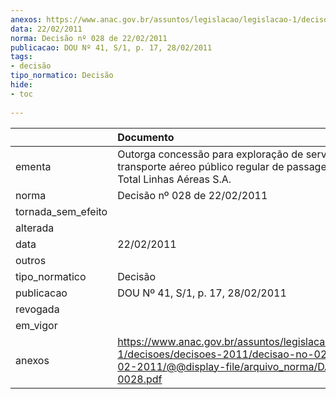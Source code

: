 ```yaml
---
anexos: https://www.anac.gov.br/assuntos/legislacao/legislacao-1/decisoes/decisoes-2011/decisao-no-028-de-22-02-2011/@@display-file/arquivo_norma/DA2011-0028.pdf
data: 22/02/2011
norma: Decisão nº 028 de 22/02/2011
publicacao: DOU Nº 41, S/1, p. 17, 28/02/2011
tags:
- decisão
tipo_normatico: Decisão
hide: 
- toc 
 
---
```


|                    | Documento                                                                                                                                                 |
|:-------------------|:----------------------------------------------------------------------------------------------------------------------------------------------------------|
| ementa             | Outorga concessão para exploração de serviço de transporte aéreo público regular de passageiro e carga - Total Linhas Aéreas S.A.                         |
| norma              | Decisão nº 028 de 22/02/2011                                                                                                                              |
| tornada_sem_efeito |                                                                                                                                                           |
| alterada           |                                                                                                                                                           |
| data               | 22/02/2011                                                                                                                                                |
| outros             |                                                                                                                                                           |
| tipo_normatico     | Decisão                                                                                                                                                   |
| publicacao         | DOU Nº 41, S/1, p. 17, 28/02/2011                                                                                                                         |
| revogada           |                                                                                                                                                           |
| em_vigor           |                                                                                                                                                           |
| anexos             | https://www.anac.gov.br/assuntos/legislacao/legislacao-1/decisoes/decisoes-2011/decisao-no-028-de-22-02-2011/@@display-file/arquivo_norma/DA2011-0028.pdf |